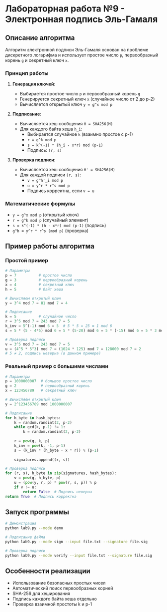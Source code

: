 # Лабораторная работа №9 - Электронная подпись Эль-Гамаля

## Описание алгоритма

Алгоритм электронной подписи Эль-Гамаля основан на проблеме дискретного логарифма и использует простое число `p`, первообразный корень `g` и секретный ключ `x`.

### Принцип работы

1. **Генерация ключей**:
   - Выбирается простое число `p` и первообразный корень `g`
   - Генерируется секретный ключ `x` (случайное число от 2 до p-2)
   - Вычисляется открытый ключ `y = g^x mod p`

2. **Подписание**:
   - Вычисляется хеш сообщения `H = SHA256(M)`
   - Для каждого байта хеша `h_i`:
     - Выбирается случайное `k` (взаимно простое с p-1)
     - `r = g^k mod p`
     - `s = k^(-1) * (h_i - x*r) mod (p-1)`
     - Подпись: `(r, s)`

3. **Проверка подписи**:
   - Вычисляется хеш сообщения `H' = SHA256(M)`
   - Для каждой подписи `(r, s)`:
     - `v = g^h'_i mod p`
     - `u = y^r * r^s mod p`
     - Подпись корректна, если `v = u`

### Математические формулы

- `y = g^x mod p` (открытый ключ)
- `r = g^k mod p` (случайный элемент)
- `s = k^(-1) * (h - x*r) mod (p-1)` (подпись)
- `g^h ≡ y^r * r^s (mod p)` (проверка)

## Пример работы алгоритма

### Простой пример

```python
# Параметры
p = 7          # простое число
g = 3          # первообразный корень
x = 4          # секретный ключ
h = 5          # байт хеша

# Вычисляем открытый ключ
y = 3^4 mod 7 = 81 mod 7 = 4

# Подписание
k = 5          # случайное число
r = 3^5 mod 7 = 243 mod 7 = 5
k_inv = 5^(-1) mod 6 = 5  # 5 * 5 = 25 ≡ 1 mod 6
s = 5 * (5 - 4*5) mod 6 = 5 * (5-20) mod 6 = 5 * (-15) mod 6 = 5 * 3 mod 6 = 15 mod 6 = 3

# Проверка подписи
v = 3^5 mod 7 = 243 mod 7 = 5
u = (4^5 * 5^3) mod 7 = (1024 * 125) mod 7 = 128000 mod 7 = 2
# 5 ≠ 2, подпись неверна (в данном примере)
```

### Реальный пример с большими числами

```python
# Параметры
p = 1000000007  # большое простое число
g = 2           # первообразный корень
x = 123456789   # секретный ключ

# Вычисляем открытый ключ
y = 2^123456789 mod 1000000007

# Подписание
for h_byte in hash_bytes:
    k = random.randint(2, p-2)
    while gcd(k, p-1) != 1:
        k = random.randint(2, p-2)
    
    r = pow(g, k, p)
    k_inv = pow(k, -1, p-1)
    s = (k_inv * (h_byte - x * r)) % (p-1)
    
    signatures.append((r, s))

# Проверка подписи
for (r, s), h_byte in zip(signatures, hash_bytes):
    v = pow(g, h_byte, p)
    u = (pow(y, r, p) * pow(r, s, p)) % p
    if v != u:
        return False  # Подпись неверна
return True  # Подпись корректна
```

## Запуск программы

```bash
# Демонстрация
python lab9.py --mode demo

# Подписание файла
python lab9.py --mode sign --input file.txt --signature file.sig

# Проверка подписи
python lab9.py --mode verify --input file.txt --signature file.sig
```

## Особенности реализации

- Использование безопасных простых чисел
- Автоматический поиск первообразных корней
- SHA-256 для хеширования
- Подпись каждого байта хеша отдельно
- Проверка взаимной простоты k и p-1

